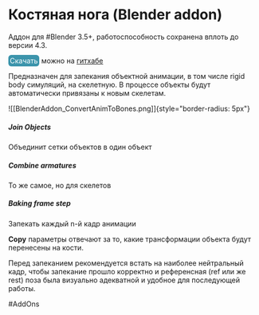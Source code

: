 # Костяная нога (Blender addon)

Аддон для #Blender 3.5+, работоспособность сохранена вплоть до версии 4.3. 

<mark style="color:hsl(0, 0%, 100%);background-color:hsl(192, 49%, 45%);border-radius: 6px;padding: 3px;">Скачать</mark> можно на [гитхабе](https://github.com/Branskugel/ObjectAnimToBones/releases/download/v.1.0.6/AnimConvertToBones_v1.0.6.zip)

Предназначен для запекания объектной анимации, в том числе rigid body симуляций, на скелетную. В процессе объекты будут автоматически привязаны к новым скелетам.


![[BlenderAddon_ConvertAnimToBones.png]]{style="border-radius: 5px"}

##### Join Objects
Объединит сетки объектов в один объект

##### Combine armatures
То же самое, но для скелетов

##### Baking frame step
Запекать каждый n-й кадр анимации

**Copy** параметры отвечают за то, какие трансформации объекта будут перенесены на кости.

Перед запеканием рекомендуется встать на наиболее нейтральный кадр, чтобы запекание прошло корректно и референсная (ref или же rest) поза была визуально адекватной и удобное для последующей работы.

#AddOns 